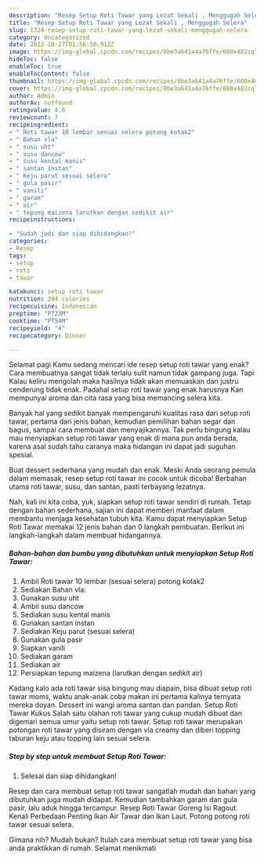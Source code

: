 ```yaml
---
description: "Resep Setup Roti Tawar yang Lezat Sekali , Menggugah Selera"
title: "Resep Setup Roti Tawar yang Lezat Sekali , Menggugah Selera"
slug: 1324-resep-setup-roti-tawar-yang-lezat-sekali-menggugah-selera
category: Uncategorized
date: 2022-10-27T01:56:50.912Z
image: https://img-global.cpcdn.com/recipes/0be3a641a4a76ffe/680x482cq70/setup-roti-tawar-foto-resep-utama.jpg
hideToc: false
enableToc: true
enableTocContent: false
thumbnail: https://img-global.cpcdn.com/recipes/0be3a641a4a76ffe/680x482cq70/setup-roti-tawar-foto-resep-utama.jpg
cover: https://img-global.cpcdn.com/recipes/0be3a641a4a76ffe/680x482cq70/setup-roti-tawar-foto-resep-utama.jpg
author: Admin
authorAv: notfound
ratingvalue: 4.6
reviewcount: 7
recipeingredient:
- " Roti tawar 10 lembar sesuai selera potong kotak2"
- " Bahan vla"
- " susu uht"
- " susu dancow"
- " susu kental manis"
- " santan instan"
- " Keju parut sesuai selera"
- " gula pasir"
- " vanili"
- " garam"
- " air"
- " tepung maizena larutkan dengan sedikit air"
recipeinstructions:

- "Sudah jadi dan siap dihidangkan!"
categories:
- Resep
tags:
- setup
- roti
- tawar

katakunci: setup roti tawar 
nutrition: 204 calories
recipecuisine: Indonesian
preptime: "PT23M"
cooktime: "PT54M"
recipeyield: "4"
recipecategory: Dinner

---
```



Selamat pagi Kamu sedang mencari ide resep setup roti tawar yang enak? Cara membuatnya sangat tidak terlalu sulit namun tidak gampang juga. Tapi Kalau keliru mengolah maka hasilnya tidak akan memuaskan dan justru cenderung tidak enak. Padahal setup roti tawar yang enak harusnya Kan mempunyai aroma dan cita rasa yang bisa memancing selera kita.


Banyak hal yang sedikit banyak mempengaruhi kualitas rasa dari setup roti tawar, pertama dari jenis bahan, kemudian pemilihan bahan segar dan bagus, sampai cara membuat dan menyajikannya. Tak perlu bingung kalau mau menyiapkan setup roti tawar yang enak di mana pun anda berada, karena asal sudah tahu caranya maka hidangan ini dapat jadi suguhan spesial.

Buat dessert sederhana yang mudah dan enak. Meski Anda seorang pemula dalam memasak, resep setup roti tawar ini cocok untuk dicoba! Berbahan utama roti tawar, susu, dan santan, pasti terbayang lezatnya.


Nah, kali ini kita coba, yuk, siapkan setup roti tawar sendiri di rumah. Tetap dengan bahan sederhana, sajian ini dapat memberi manfaat dalam membantu menjaga kesehatan tubuh kita. Kamu dapat menyiapkan Setup Roti Tawar memakai 12 jenis bahan dan 0 langkah pembuatan. Berikut ini langkah-langkah dalam membuat hidangannya.

<!--inarticleads1-->

##### Bahan-bahan dan bumbu yang dibutuhkan untuk menyiapkan Setup Roti Tawar:

1. Ambil  Roti tawar 10 lembar (sesuai selera) potong kotak2
1. Sediakan  Bahan vla:
1. Gunakan  susu uht
1. Ambil  susu dancow
1. Sediakan  susu kental manis
1. Gunakan  santan instan
1. Sediakan  Keju parut (sesuai selera)
1. Gunakan  gula pasir
1. Siapkan  vanili
1. Sediakan  garam
1. Sediakan  air
1. Persiapkan  tepung maizena (larutkan dengan sedikit air)


Kadang kalo ada roti tawar sisa bingung mau diapain, bisa dibuat setup roti tawar moms, waktu anak-anak coba makan ini pertama kalinya ternyata mereka doyan. Dessert ini wangi aroma santan dan pandan. Setup Roti Tawar Kukus Salah satu olahan roti tawar yang cukup mudah dibuat dan digemari semua umur yaitu setup roti tawar. Setup roti tawar merupakan potongan roti tawar yang disiram dengan vla creamy dan diberi topping taburan keju atau topping lain sesuai selera. 

<!--inarticleads2-->

##### Step by step untuk membuat Setup Roti Tawar:


1. Selesai dan siap dihidangkan!

Resep dan cara membuat setup roti tawar sangatlah mudah dan bahan yang dibutuhkan juga mudah didapat. Kemudian tambahkan garam dan gula pasir, lalu aduk hingga tercampur. Resep Roti Tawar Goreng Isi Ragout. Kenali Perbedaan Penting Ikan Air Tawar dan Ikan Laut. Potong potong roti tawar sesuai selera. 

Gimana nih? Mudah bukan? Itulah cara membuat setup roti tawar yang bisa anda praktikkan di rumah. Selamat menikmati
